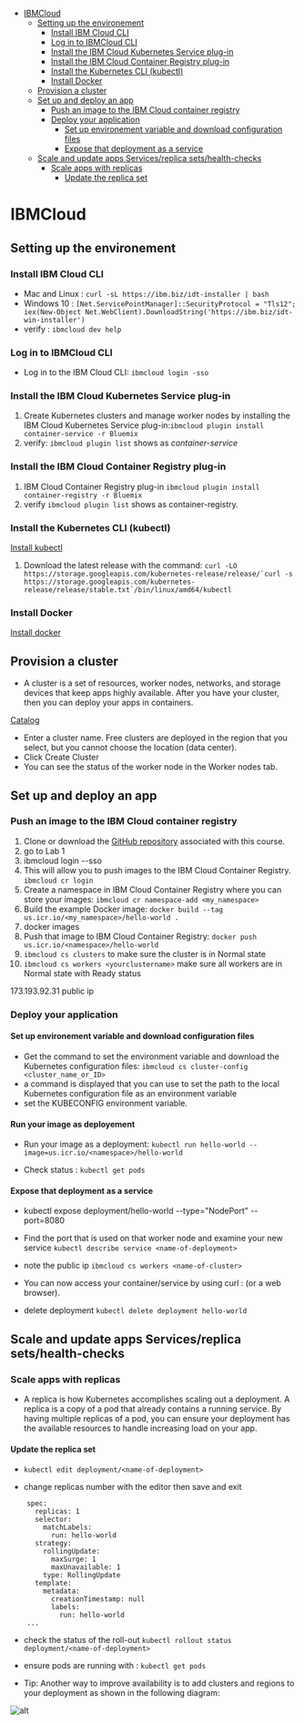 - [IBMCloud](#ibmcloud)
  - [Setting up the environement](#setting-up-the-environement)
    - [Install IBM Cloud CLI](#install-ibm-cloud-cli)
    - [Log in to IBMCloud CLI](#log-in-to-ibmcloud-cli)
    - [Install the IBM Cloud Kubernetes Service plug-in](#install-the-ibm-cloud-kubernetes-service-plug-in)
    - [Install the IBM Cloud Container Registry plug-in](#install-the-ibm-cloud-container-registry-plug-in)
    - [Install the Kubernetes CLI (kubectl)](#install-the-kubernetes-cli-kubectl)
    - [Install Docker](#install-docker)
  - [Provision a cluster](#provision-a-cluster)
  - [Set up and deploy an app](#set-up-and-deploy-an-app)
    - [Push an image to the IBM Cloud container registry](#push-an-image-to-the-ibm-cloud-container-registry)
    - [Deploy your application](#deploy-your-application)
      - [Set up environement variable and download configuration files](#set-up-environement-variable-and-download-configuration-files)
      - [Expose that deployment as a service](#expose-that-deployment-as-a-service)
  - [Scale and update apps Services/replica sets/health-checks](#scale-and-update-apps-servicesreplica-setshealth-checks)
    - [Scale apps with replicas](#scale-apps-with-replicas)
      - [Update the replica set](#update-the-replica-set)

# IBMCloud

## Setting up the environement

### Install IBM Cloud CLI

- Mac and Linux : ```curl -sL https://ibm.biz/idt-installer | bash```
- Windows 10 : ```[Net.ServicePointManager]::SecurityProtocol = "Tls12"; iex(New-Object Net.WebClient).DownloadString('https://ibm.biz/idt-win-installer')```
- verify : ```ibmcloud dev help```

### Log in to IBMCloud CLI

- Log in to the IBM Cloud CLI: ```ibmcloud login -sso``` 

### Install the IBM Cloud Kubernetes Service plug-in

1. Create Kubernetes clusters and manage worker nodes by installing the IBM Cloud Kubernetes Service plug-in:```ibmcloud plugin install container-service -r Bluemix```
2. verify: ```ibmcloud plugin list``` shows as *container-service*

### Install the IBM Cloud Container Registry plug-in

1. IBM Cloud Container Registry plug-in ```ibmcloud plugin install container-registry -r Bluemix```
2. verify ```ibmcloud plugin list``` shows as container-registry.

### Install the Kubernetes CLI (kubectl) 

[Install kubectl](https://kubernetes.io/docs/tasks/tools/install-kubectl/#install-kubectl-on-linux)

1. Download the latest release with the command: ```curl -LO https://storage.googleapis.com/kubernetes-release/release/`curl -s https://storage.googleapis.com/kubernetes-release/release/stable.txt`/bin/linux/amd64/kubectl```

### Install Docker

[Install docker](https://www.docker.com/community-edition#/download)

## Provision a cluster

- A cluster is a set of resources, worker nodes, networks, and storage devices that keep apps highly available. After you have your cluster, then you can deploy your apps in containers.

[Catalog](https://cloud.ibm.com/catalog)

- Enter a cluster name. Free clusters are deployed in the region that you select, but you cannot choose the location (data center).
- Click Create Cluster
- You can see the status of the worker node in the Worker nodes tab. 

## Set up and deploy an app

### Push an image to the IBM Cloud container registry

1. Clone or download the [GitHub repository](https://github.com/IBM/container-service-getting-started-wt) associated with this course.
2. go to Lab 1
3. ibmcloud login --sso
4. This will allow you to push images to the IBM Cloud Container Registry. ```ibmcloud cr login```
5. Create a namespace in IBM Cloud Container Registry where you can store your images: ```ibmcloud cr namespace-add <my_namespace>```
6. Build the example Docker image: ```docker build --tag us.icr.io/<my_namespace>/hello-world .```
7. docker images
8. Push that image to IBM Cloud Container Registry: ```docker push us.icr.io/<namespace>/hello-world```
9. ```ibmcloud cs clusters``` to make sure the cluster is in Normal state
10. ```ibmcloud cs workers <yourclustername>``` make sure all workers are in Normal state with Ready status

 173.193.92.31 public ip

### Deploy your application

#### Set up environement variable and download configuration files

- Get the command to set the environment variable and download the Kubernetes configuration files:
```ibmcloud cs cluster-config <cluster_name_or_ID>```
- a command is displayed that you can use to set the path to the local Kubernetes configuration file as an environment variable
- set the KUBECONFIG environment variable.

#### Run your image as deployement

- Run your image as a deployment:
```kubectl run hello-world --image=us.icr.io/<namespace>/hello-world```

- Check status : ```kubectl get pods```

#### Expose that deployment as a service

- kubectl expose deployment/hello-world --type="NodePort" --port=8080
- Find the port that is used on that worker node and examine your new service
```kubectl describe service <name-of-deployment>```

- note the public ip
```ibmcloud cs workers <name-of-cluster>```

- You can now access your container/service by using curl <public-IP>:<nodeport> (or a web browser).

- delete deployment ```kubectl delete deployment hello-world```

## Scale and update apps Services/replica sets/health-checks

### Scale apps with replicas

- A replica is how Kubernetes accomplishes scaling out a deployment. A replica is a copy of a pod that already contains a running service. By having multiple replicas of a pod, you can ensure your deployment has the available resources to handle increasing load on your app.

#### Update the replica set

- ```kubectl edit deployment/<name-of-deployment>```

- change replicas number with the editor then save and exit

``` ...
    spec:
      replicas: 1
      selector:
        matchLabels:
          run: hello-world
      strategy:
        rollingUpdate:
          maxSurge: 1
          maxUnavailable: 1
        type: RollingUpdate
      template:
        metadata:
          creationTimestamp: null
          labels:
            run: hello-world
    ...
```

- check the status of the roll-out ```kubectl rollout status deployment/<name-of-deployment>```

- ensure pods are running with : ```kubectl get pods```

- Tip: Another way to improve availability is to add clusters and regions to your deployment as shown in the following diagram:

![alt](images/kluster-high-availability.PNG)




